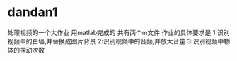 # dandan1
处理视频的一个大作业
用matlab完成的
共有两个m文件
作业的具体要求是
1:识别视频中的白墙,并替换成图片背景
2:识别视频中的音频,并放大音量
3:识别视频中物体的摆动次数
